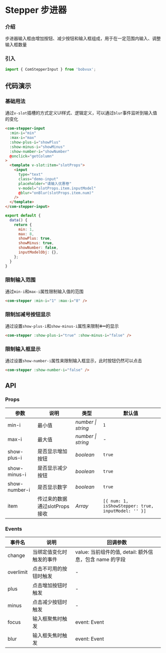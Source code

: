 # Stepper 步进器

### 介绍

步进器输入框由增加按钮、减少按钮和输入框组成，用于在一定范围内输入、调整输入框数量

### 引入

```js
import { ComStepperInput } from 'bobvux';
```

## 代码演示

### 基础用法

通过`v-slot`插槽的方式定义UI样式、逻辑定义，可以通过`blur`事件监听到输入值的变化

```html
<com-stepper-input
  :min-i="min"
  :max-i="max"
  :show-plus-i="showPlus"
  :show-minus-i="showMinus"
  :show-number-i="showNumber"
  @onclick="getColumn"
>
  <template v-slot:item="slotProps">
    <input
      type="text"
      class="demo-input"
      placeholder="请输入优惠卷"
      v-model="slotProps.item.inputModel"
      @blur="onBlur(slotProps.item.num)"
    />
  </template>
</com-stepper-input>
```

```js
export default {
  data() {
    return {
      min: 1,
      max: 8,
      showPlus: true,
      showMinus: true,
      showNumber: false,
      inputModelObj: {},
    };
  }
}
```

### 限制输入范围

通过`min-i`和`max-i`属性限制输入值的范围

```html
<com-stepper :min-i="1" :max-i="8" />
```

### 限制加减号按钮显示

通过设置`show-plus-i`和`show-minus-i`属性来限制➕➖的显示

```html
<com-stepper :show-plus-i="true" :show-minus-i="false" />
```

### 限制输入框显示

通过设置`show-number-i`属性来限制输入框显示，此时按钮仍然可以点击

```html
<com-stepper :show-number-i="false" />
```

## API

### Props

| 参数 | 说明 | 类型 | 默认值 |
|------|------|------|------|
| min-i | 最小值 | *number \| string* | `1` |
| max-i | 最大值 | *number \| string* | - |
| show-plus-i | 是否显示增加按钮 | *boolean* | `true` |
| show-minus-i | 是否显示减少按钮 | *boolean* | `true` |
| show-number-i | 是否显示数字 | *boolean* | `true` |
| item | 传过来的数据通过slotProps接收 | *Array* | `[{ num: 1, isShowStepper: true, inputModel: '' }]` |

### Events

| 事件名 | 说明 | 回调参数 |
|------|------|------|
| change | 当绑定值变化时触发的事件 | value: 当前组件的值, detail: 额外信息，包含 name 的字段 |
| overlimit | 点击不可用的按钮时触发 | - |
| plus | 点击增加按钮时触发 | - |
| minus | 点击减少按钮时触发 | - |
| focus | 输入框聚焦时触发 | event: Event |
| blur | 输入框失焦时触发 | event: Event |

